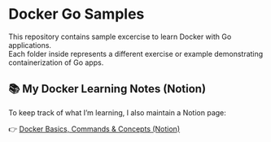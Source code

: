 # Docker Go Samples

This repository contains sample excercise to learn Docker with Go applications.  
Each folder inside represents a different exercise or example demonstrating containerization of Go apps.

## 📚 My Docker Learning Notes (Notion)
To keep track of what I’m learning, I also maintain a Notion page:

👉 [Docker Basics, Commands & Concepts (Notion)](https://www.notion.so/your-notion-link)
